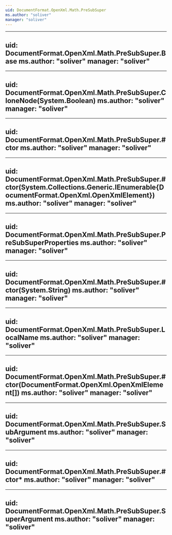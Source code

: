 ```yaml
---
uid: DocumentFormat.OpenXml.Math.PreSubSuper
ms.author: "soliver"
manager: "soliver"
---
```


---
uid: DocumentFormat.OpenXml.Math.PreSubSuper.Base
ms.author: "soliver"
manager: "soliver"
---

---
uid: DocumentFormat.OpenXml.Math.PreSubSuper.CloneNode(System.Boolean)
ms.author: "soliver"
manager: "soliver"
---

---
uid: DocumentFormat.OpenXml.Math.PreSubSuper.#ctor
ms.author: "soliver"
manager: "soliver"
---

---
uid: DocumentFormat.OpenXml.Math.PreSubSuper.#ctor(System.Collections.Generic.IEnumerable{DocumentFormat.OpenXml.OpenXmlElement})
ms.author: "soliver"
manager: "soliver"
---

---
uid: DocumentFormat.OpenXml.Math.PreSubSuper.PreSubSuperProperties
ms.author: "soliver"
manager: "soliver"
---

---
uid: DocumentFormat.OpenXml.Math.PreSubSuper.#ctor(System.String)
ms.author: "soliver"
manager: "soliver"
---

---
uid: DocumentFormat.OpenXml.Math.PreSubSuper.LocalName
ms.author: "soliver"
manager: "soliver"
---

---
uid: DocumentFormat.OpenXml.Math.PreSubSuper.#ctor(DocumentFormat.OpenXml.OpenXmlElement[])
ms.author: "soliver"
manager: "soliver"
---

---
uid: DocumentFormat.OpenXml.Math.PreSubSuper.SubArgument
ms.author: "soliver"
manager: "soliver"
---

---
uid: DocumentFormat.OpenXml.Math.PreSubSuper.#ctor*
ms.author: "soliver"
manager: "soliver"
---

---
uid: DocumentFormat.OpenXml.Math.PreSubSuper.SuperArgument
ms.author: "soliver"
manager: "soliver"
---
